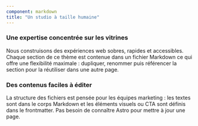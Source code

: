 ```yaml
---
component: markdown
title: "Un studio à taille humaine"
---
```

### Une expertise concentrée sur les vitrines

Nous construisons des expériences web sobres, rapides et accessibles. Chaque
section de ce thème est contenue dans un fichier Markdown ce qui offre une
flexibilité maximale : dupliquer, renommer puis référencer la section pour la
réutiliser dans une autre page.

### Des contenus faciles à éditer

La structure des fichiers est pensée pour les équipes marketing : les textes
sont dans le corps Markdown et les éléments visuels ou CTA sont définis dans le
frontmatter. Pas besoin de connaître Astro pour mettre à jour une page.
